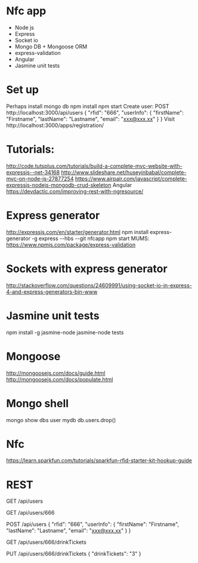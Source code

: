 # Nfc app

* Node js
* Express
* Socket io
* Mongo DB + Mongoose ORM
* express-validation
* Angular
* Jasmine unit tests

# Set up
Perhaps install mongo db
npm install
npm start
Create user: POST http://localhost:3000/api/users
{
  "rfid": "666",
  "userInfo": {
    "firstName": "Firstname",
    "lastName": "Lastname",
    "email": "xxx@xxx.xx"
  }
}
Visit http://localhost:3000/apps/registration/

# Tutorials:
http://code.tutsplus.com/tutorials/build-a-complete-mvc-website-with-expressjs--net-34168
http://www.slideshare.net/huseyinbabal/complete-mvc-on-node-js-27877254
https://www.airpair.com/javascript/complete-expressjs-nodejs-mongodb-crud-skeleton
Angular
https://devdactic.com/improving-rest-with-ngresource/

# Express generator
http://expressjs.com/en/starter/generator.html
npm install express-generator -g
express --hbs --git nfcapp
npm start
MUMS: https://www.npmjs.com/package/express-validation

# Sockets with express generator
http://stackoverflow.com/questions/24609991/using-socket-io-in-express-4-and-express-generators-bin-www

# Jasmine unit tests
npm install -g jasmine-node
jasmine-node tests

# Mongoose
http://mongoosejs.com/docs/guide.html
http://mongoosejs.com/docs/populate.html

# Mongo shell
mongo
show dbs
user mydb
db.users.drop()

# Nfc
https://learn.sparkfun.com/tutorials/sparkfun-rfid-starter-kit-hookup-guide

# REST
GET /api/users

GET /api/users/666

POST /api/users
{
  "rfid": "666",
  "userInfo": {
    "firstName": "Firstname",
    "lastName": "Lastname",
    "email": "xxx@xxx.xx"
  }
}

GET /api/users/666/drinkTickets

PUT /api/users/666/drinkTickets
{ "drinkTickets": "3" }